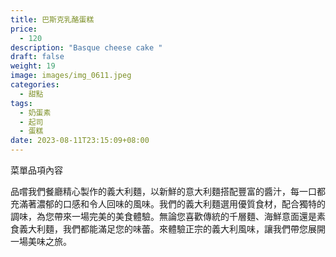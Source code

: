 ```yaml
---
title: 巴斯克乳酪蛋糕
price:
  - 120
description: "Basque cheese cake "
draft: false
weight: 19
image: images/img_0611.jpeg
categories:
  - 甜點
tags:
  - 奶蛋素
  - 起司
  - 蛋糕
date: 2023-08-11T23:15:09+08:00
---
```


菜單品項內容 

品嚐我們餐廳精心製作的義大利麵，以新鮮的意大利麵搭配豐富的醬汁，每一口都充滿著濃郁的口感和令人回味的風味。我們的義大利麵選用優質食材，配合獨特的調味，為您帶來一場完美的美食體驗。無論您喜歡傳統的千層麵、海鮮意面還是素食義大利麵，我們都能滿足您的味蕾。來體驗正宗的義大利風味，讓我們帶您展開一場美味之旅。
